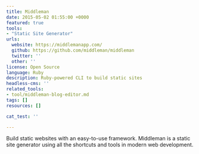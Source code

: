 ```yaml
---
title: Middleman
date: 2015-05-02 01:55:00 +0000
featured: true
tools:
- "Static Site Generator"
urls:
  website: https://middlemanapp.com/
  github: https://github.com/middleman/middleman
  twitter: ''
  other: ''
license: Open Source
language: Ruby
description: Ruby-powered CLI to build static sites
headless-cms: ''
related_tools:
- tool/middleman-blog-editor.md
tags: []
resources: []

cat_test: ''

---
```

Build static websites with an easy-to-use framework. Middleman is a static site generator using all the shortcuts and tools in modern web development.
